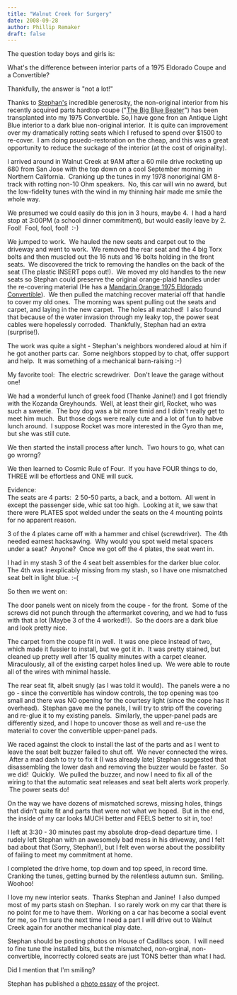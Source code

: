 ```yaml
---
title: "Walnut Creek for Surgery"
date: 2008-09-28
author: Phillip Remaker
draft: false
---
```



The question today boys and girls is:  

What's the difference between interior parts of a 1975 Eldorado Coupe and a Convertible?  

Thankfully, the answer is "not a lot!"  

Thanks to [Stephan's](http://www.houseofcadillacs.com/) incredible generosity, the non-original interior from his recently acquired parts hardtop coupe ("[The Big Blue Beater](http://www.houseofcadillacs.com/cars/75eldobeater/)") has been transplanted into my 1975 Convertible. So,I have gone fron an Antique Light Blue interior to a dark blue non-original interior.  It is quite can improvement over my dramatically rotting seats which I refused to spend over $1500 to re-cover.  I am doing psuedo-restoration on the cheap, and this was a great opportunity to reduce the suckage of the interior (at the cost of originality).  

I arrived around in Walnut Creek at 9AM after a 60 mile drive rocketing up 680 from San Jose with the top down on a cool September morning in Northern California.  Cranking up the tunes in my 1978 nonoriginal GM 8-track with rotting non-10 Ohm speakers.  No, this car will win no award, but the low-fidelity tunes with the wind in my thinning hair made me smile the whole way.  

We presumed we could easily do this jon in 3 hours, maybe 4\.  I had a hard stop at 3:00PM (a school dinner commitment), but would easily leave by 2\. Fool!  Fool, fool, fool!  :-)  

We jumped to work.  We hauled the new seats and carpet out to the driveway and went to work.  We removed the rear seat and the 4 big Torx bolts and then muscled out the 16 nuts and 16 bolts holding in the front seats.  We discovered the trick to removing the handles on the back of the seat (The plastic INSERT pops out!).  We moved my old handles to the new seats so Stephan could preserve the original orange-plaid handles under the re-covering material (He has a [Mandarin Orange 1975 Eldorado Convertible](http://www.houseofcadillacs.com/cars/mandarin/)).  We then pulled the matching recover material off that handle to cover my old ones.  The morning was spent pulling out the seats and carpet, and laying in the new carpet.  The holes all matched!  I also found that because of the water invasion through my leaky top, the power seat cables were hopelessly corroded.  Thankfully, Stephan had an extra (surprise!).  

The work was quite a sight - Stephan's neighbors wondered aloud at him if he got another parts car.  Some neighbors stopped by to chat, offer support and help.  It was something of a mechanical barn-raising :-)  

My favorite tool:  The electric screwdriver.  Don't leave the garage without one!  

We had a wonderful lunch of greek food (Thanke Janine!) and I got friendly with the Kozanda Greyhounds.  Well, at least their girl, Rocket, who was such a sweetie.  The boy dog was a bit more timid and I didn't really get to meet him much.  But those dogs were really cute and a lot of fun to habve lunch around.  I suppose Rocket was more interested in the Gyro than me, but she was still cute.  

We then started the install process after lunch.  Two hours to go, what can go wrorng?  

We then learned to Cosmic Rule of Four.  If you have FOUR things to do, THREE will be effortless and ONE will suck.  

Evidence:  
The seats are 4 parts:  2 50-50 parts, a back, and a bottom.  All went in except the passenger side, whic sat too high.  Looking at it, we saw that there were PLATES spot welded under the seats on the 4 mounting points for no apparent reason.  

3 of the 4 plates came off with a hammer and chisel (screwdriver).  The 4th needed earnest hacksawing.  Why would you spot weld metal spacers under a seat?  Anyone?  Once we got off the 4 plates, the seat went in.  

I had in my stash 3 of the 4 seat belt assembles for the darker blue color. The 4th was inexplicably missing from my stash, so I have one mismatched seat belt in light blue. :-(  

So then we went on:  

The door panels went on nicely from the coupe - for the front.  Some of the screws did not punch through the aftermarket covering, and we had to fuss with that a lot (Maybe 3 of the 4 worked!!).  So the doors are a dark blue and look pretty nice.  

The carpet from the coupe fit in well.  It was one piece instead of two, which made it fussier to install, but we got it in.  It was pretty stained, but cleaned up pretty well after 15 quality minutes with a carpet cleaner. Miraculously, all of the existing carpet holes lined up.  We were able to route all of the wires with minimal hassle.  

The rear seat fit, albeit snugly (as I was told it would).  The panels were a no go - since the convertible has window controls, the top opening was too small and there was NO opening for the courtesy light (since the cope has it overhead).  Stephan gave me the panels, I will try to strip off the covering and re-glue it to my existing panels.  Similarly, the upper-panel pads are differently sized, and I hope to uncover those as well and re-use the material to cover the convertible upper-panel pads.  

We raced against the clock to install the last of the parts and as I went to leave the seat belt buzzer failed to shut off.  We never connected the wires.  After a mad dash to try to fix it (I was already late) Stephan suggested that disassembling the lower dash and removing the buzzer would be faster.  So we did!  Quickly.  We pulled the buzzer, and now I need to fix all of the wiring to that the automatic seat releases and seat belt alerts work properly.  The power seats do!  

On the way we have dozens of mismatched screws, missing holes, things that didn't quite fit and parts that were not what we hoped.  But in the end, the inside of my car looks MUCH better and FEELS better to sit in, too!  

I left at 3:30 - 30 minutes past my absolute drop-dead departure time.  I rudely left Stephan with an awesomely bad mess in his driveway, and I felt bad about that (Sorry, Stephan!), but I felt even worse about the possibility of failing to meet my commitment at home.  

I completed the drive home, top down and top speed, in record time. Cranking the tunes, getting burned by the relentless autumn sun.  Smiling. Woohoo!  

I love my new interior seats.  Thanks Stephan and Janine!  I also dumped most of my parts stash on Stephan.  I so rarely work on my car that there is no point for me to have them.  Working on a car has become a social event for me, so I'm sure the next time I need a part I will drive out to Walnut Creek again for another mechanical play date.  

Stephan should be posting photos on House of Cadillacs soon.  I will need to fine tune the installed bits, but the mismatched, non-orginal, non-convertible, incorrectly colored seats are just TONS better than what I had.  

Did I mention that I'm smiling?  

Stephan has published a [photo essay](http://houseofcadillacs.com/cars/75eldobeater/Interior/index.html) of the project.
